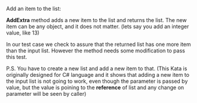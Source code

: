Add an item to the list:

**AddExtra** method adds a new item to the list and returns the list. The new item can be any object, and it does not matter. (lets say you add an integer value, like 13)

In our test case we check to assure that the returned list has one more item than the input list. However the method needs some modification to pass this test.

P.S. You have to create a new list and add a new item to that. (This Kata is originally designed for C# language and it shows that adding a new item to the input list is not going to work, even though the parameter is passed by value, but the value is poining to the **reference** of list and any change on parameter will be seen by caller)